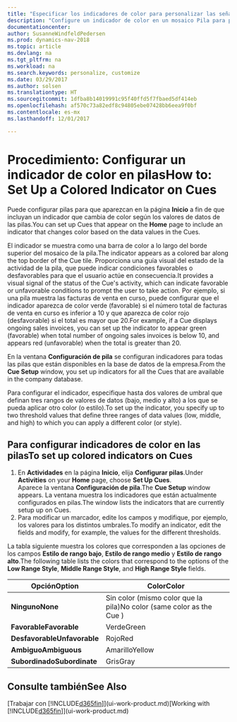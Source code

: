 ```yaml
---
title: "Especificar los indicadores de color para personalizar las señales visuales acerca de la actividad de una pila"
description: "Configure un indicador de color en un mosaico Pila para proporcionar una señal visual personalizada de la actividad de la pila."
documentationcenter: 
author: SusanneWindfeldPedersen
ms.prod: dynamics-nav-2018
ms.topic: article
ms.devlang: na
ms.tgt_pltfrm: na
ms.workload: na
ms.search.keywords: personalize, customize
ms.date: 03/29/2017
ms.author: solsen
ms.translationtype: HT
ms.sourcegitcommit: 1dfba8b14019991c95f40ffd5f7fbaed5df414eb
ms.openlocfilehash: af570c73a82edf8c94805ebe07428bb6eea9f0bf
ms.contentlocale: es-mx
ms.lasthandoff: 12/01/2017

---
```

# <a name="how-to-set-up-a-colored-indicator-on-cues"></a><span data-ttu-id="0a604-103">Procedimiento: Configurar un indicador de color en pilas</span><span class="sxs-lookup"><span data-stu-id="0a604-103">How to: Set Up a Colored Indicator on Cues</span></span>
<span data-ttu-id="0a604-104">Puede configurar pilas para que aparezcan en la página **Inicio** a fin de que incluyan un indicador que cambia de color según los valores de datos de las pilas.</span><span class="sxs-lookup"><span data-stu-id="0a604-104">You can set up Cues that appear on the **Home** page to include an indicator that changes color based on the data values in the Cues.</span></span>

<span data-ttu-id="0a604-105">El indicador se muestra como una barra de color a lo largo del borde superior del mosaico de la pila.</span><span class="sxs-lookup"><span data-stu-id="0a604-105">The indicator appears as a colored bar along the top border of the Cue tile.</span></span> <span data-ttu-id="0a604-106">Proporciona una guía visual del estado de la actividad de la pila, que puede indicar condiciones favorables o desfavorables para que el usuario actúe en consecuencia.</span><span class="sxs-lookup"><span data-stu-id="0a604-106">It provides a visual signal of the status of the Cue's activity, which can indicate favorable or unfavorable conditions to prompt the user to take action.</span></span> <span data-ttu-id="0a604-107">Por ejemplo, si una pila muestra las facturas de venta en curso, puede configurar que el indicador aparezca de color verde (favorable) si el número total de facturas de venta en curso es inferior a 10 y que aparezca de color rojo (desfavorable) si el total es mayor que 20.</span><span class="sxs-lookup"><span data-stu-id="0a604-107">For example, if a Cue displays ongoing sales invoices, you can set up the indicator to appear green (favorable) when total number of ongoing sales invoices is below 10, and appears red (unfavorable) when the total is greater than 20.</span></span>

<span data-ttu-id="0a604-108">En la ventana **Configuración de pila** se configuran indicadores para todas las pilas que están disponibles en la base de datos de la empresa.</span><span class="sxs-lookup"><span data-stu-id="0a604-108">From the **Cue Setup** window, you set up indicators for all the Cues that are available in the company database.</span></span>

<span data-ttu-id="0a604-109">Para configurar el indicador, especifique hasta dos valores de umbral que definan tres rangos de valores de datos (bajo, medio y alto) a los que se pueda aplicar otro color (o estilo).</span><span class="sxs-lookup"><span data-stu-id="0a604-109">To set up the indicator, you specify up to two threshold values that define three ranges of data values (low, middle, and high) to which you can apply a different color (or style).</span></span>

## <a name="to-set-up-colored-indicators-on-cues"></a><span data-ttu-id="0a604-110">Para configurar indicadores de color en las pilas</span><span class="sxs-lookup"><span data-stu-id="0a604-110">To set up colored indicators on Cues</span></span>
1. <span data-ttu-id="0a604-111">En **Actividades** en la página **Inicio**, elija **Configurar pilas**.</span><span class="sxs-lookup"><span data-stu-id="0a604-111">Under **Activities** on your **Home** page, choose **Set Up Cues**.</span></span>  
   <span data-ttu-id="0a604-112">Aparece la ventana **Configuración de pila**.</span><span class="sxs-lookup"><span data-stu-id="0a604-112">The **Cue Setup** window appears.</span></span> <span data-ttu-id="0a604-113">La ventana muestra los indicadores que están actualmente configurados en pilas.</span><span class="sxs-lookup"><span data-stu-id="0a604-113">The window lists the indicators that are currently setup up on Cues.</span></span>
2. <span data-ttu-id="0a604-114">Para modificar un marcador, edite los campos y modifique, por ejemplo, los valores para los distintos umbrales.</span><span class="sxs-lookup"><span data-stu-id="0a604-114">To modify an indicator, edit the fields and modify, for example, the values for the different thresholds.</span></span>  

<span data-ttu-id="0a604-115">La tabla siguiente muestra los colores que corresponden a las opciones de los campos **Estilo de rango bajo**, **Estilo de rango medio** y **Estilo de rango alto**.</span><span class="sxs-lookup"><span data-stu-id="0a604-115">The following table lists the colors that correspond to the options of the **Low Range Style**, **Middle Range Style**, and **High Range Style** fields.</span></span>

| <span data-ttu-id="0a604-116">Opción</span><span class="sxs-lookup"><span data-stu-id="0a604-116">Option</span></span> | <span data-ttu-id="0a604-117">Color</span><span class="sxs-lookup"><span data-stu-id="0a604-117">Color</span></span> |
| --- | --- |
| <span data-ttu-id="0a604-118">**Ninguno**</span><span class="sxs-lookup"><span data-stu-id="0a604-118">**None**</span></span> |<span data-ttu-id="0a604-119">Sin color (mismo color que la pila)</span><span class="sxs-lookup"><span data-stu-id="0a604-119">No color (same color as the Cue )</span></span>|
| <span data-ttu-id="0a604-120">**Favorable**</span><span class="sxs-lookup"><span data-stu-id="0a604-120">**Favorable**</span></span> |<span data-ttu-id="0a604-121">Verde</span><span class="sxs-lookup"><span data-stu-id="0a604-121">Green</span></span> |
| <span data-ttu-id="0a604-122">**Desfavorable**</span><span class="sxs-lookup"><span data-stu-id="0a604-122">**Unfavorable**</span></span> |<span data-ttu-id="0a604-123">Rojo</span><span class="sxs-lookup"><span data-stu-id="0a604-123">Red</span></span> |
| <span data-ttu-id="0a604-124">**Ambiguo**</span><span class="sxs-lookup"><span data-stu-id="0a604-124">**Ambiguous**</span></span> |<span data-ttu-id="0a604-125">Amarillo</span><span class="sxs-lookup"><span data-stu-id="0a604-125">Yellow</span></span> |
| <span data-ttu-id="0a604-126">**Subordinado**</span><span class="sxs-lookup"><span data-stu-id="0a604-126">**Subordinate**</span></span> |<span data-ttu-id="0a604-127">Gris</span><span class="sxs-lookup"><span data-stu-id="0a604-127">Gray</span></span> |

## <a name="see-also"></a><span data-ttu-id="0a604-128">Consulte también</span><span class="sxs-lookup"><span data-stu-id="0a604-128">See Also</span></span>
<span data-ttu-id="0a604-129">[Trabajar con [!INCLUDE[d365fin](includes/d365fin_md.md)]](ui-work-product.md)</span><span class="sxs-lookup"><span data-stu-id="0a604-129">[Working with [!INCLUDE[d365fin](includes/d365fin_md.md)]](ui-work-product.md)</span></span>

